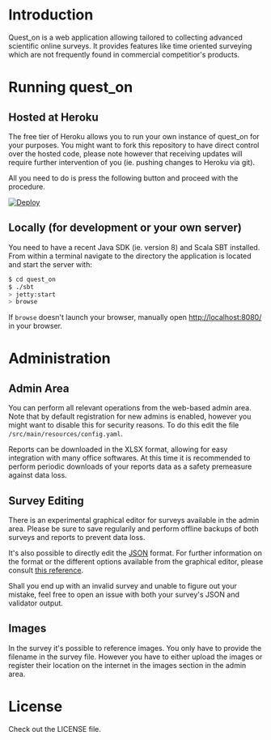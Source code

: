 # Introduction
Quest_on is a web application allowing tailored to collecting advanced scientific online surveys.
It provides features like time oriented surveying which are not frequently found in commercial
competitior's products.

# Running quest_on
## Hosted at Heroku
The free tier of Heroku allows you to run your own instance of quest_on for your purposes.
You might want to fork this repository to have direct control over the hosted code, please
note however that receiving updates will require further intervention of you (ie. pushing changes to Heroku via git).

All you need to do is press the following button and proceed with the procedure.

[![Deploy](https://www.herokucdn.com/deploy/button.svg)](https://heroku.com/deploy)

## Locally (for development or your own server)
You need to have a recent Java SDK (ie. version 8) and Scala SBT installed.
From within a terminal navigate to the directory the application is located and start the server with:

```sh
$ cd quest_on
$ ./sbt
> jetty:start
> browse
```

If `browse` doesn't launch your browser, manually open [http://localhost:8080/](http://localhost:8080/) in your browser.

# Administration
## Admin Area
You can perform all relevant operations from the web-based admin area.
Note that by default registration for new admins is enabled, however you might want to disable this for 
security reasons. To do this edit the file `/src/main/resources/config.yaml`.

Reports can be downloaded in the XLSX format, allowing for easy integration with many office softwares.
At this time it is recommended to perform periodic downloads of your reports data as a safety premeasure against data loss.

## Survey Editing
There is an experimental graphical editor for surveys available in the admin area. Please be sure to save regularily and perform offline backups of both surveys and reports to prevent data loss.

It's also possible to directly edit the [JSON](https://en.wikipedia.org/wiki/JSON) format. For further information on the format or the different options available from the graphical editor, please consult [this reference](https://github.com/evotopid/quest_on/blob/master/docs/survey_json.md).

Shall you end up with an invalid survey and unable to figure out your mistake, feel free to open an issue with both your survey's JSON and validator output.

## Images
In the survey it's possible to reference images. You only have to provide the filename in the survey file.
However you have to either upload the images or register their location on the internet in the images section in the
admin area.

# License
Check out the LICENSE file.
